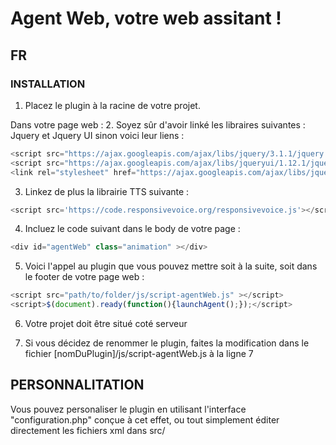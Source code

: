 # Agent Web, votre web assitant !

## FR

### INSTALLATION

1. Placez le plugin à la racine de votre projet.

Dans votre page web :
2. Soyez sûr d'avoir linké les libraires suivantes : Jquery et Jquery UI
sinon voici leur liens :
```javascript
<script src="https://ajax.googleapis.com/ajax/libs/jquery/3.1.1/jquery.min.js"></script>
<script src="https://ajax.googleapis.com/ajax/libs/jqueryui/1.12.1/jquery-ui.min.js"></script>
<link rel="stylesheet" href="https://ajax.googleapis.com/ajax/libs/jqueryui/1.12.1/themes/smoothness/jquery-ui.css">
```
3. Linkez de plus la librairie TTS suivante :
```javascript
<script src='https://code.responsivevoice.org/responsivevoice.js'></script>
```
4. Incluez le code suivant dans le body de votre page :
```javascript
<div id="agentWeb" class="animation" ></div>
```
5. Voici l'appel au plugin que vous pouvez mettre soit à la suite, soit dans le footer de votre page web :
```javascript
<script src="path/to/folder/js/script-agentWeb.js" ></script>
<script>$(document).ready(function(){launchAgent();});</script>
```

6. Votre projet doit être situé coté serveur

7. Si vous décidez de renommer le plugin, faites la modification dans le fichier [nomDuPlugin]/js/script-agentWeb.js à la ligne 7


## PERSONNALITATION

   Vous pouvez personaliser le plugin en utilisant l'interface "configuration.php" conçue à cet effet, ou tout simplement éditer directement les fichiers xml dans src/

